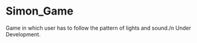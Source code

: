 # Simon_Game
Game in which user has to follow the pattern of lights and sound./n
Under Development.
